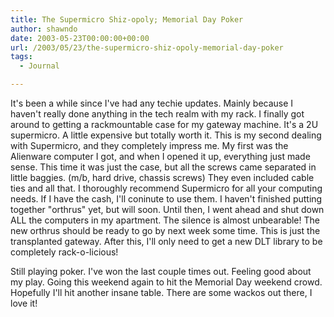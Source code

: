 ```yaml
---
title: The Supermicro Shiz-opoly; Memorial Day Poker
author: shawndo
date: 2003-05-23T00:00:00+00:00
url: /2003/05/23/the-supermicro-shiz-opoly-memorial-day-poker
tags:
  - Journal

---
```

It's been a while since I've had any techie updates. Mainly because I haven't really done anything in the tech realm with my rack. I finally got around to getting a rackmountable case for my gateway machine. It's a 2U supermicro. A little expensive but totally worth it. This is my second dealing with Supermicro, and they completely impress me. My first was the Alienware computer I got, and when I opened it up, everything just made sense. This time it was just the case, but all the screws came separated in little baggies. (m/b, hard drive, chassis screws) They even included cable ties and all that. I thoroughly recommend Supermicro for all your computing needs. If I have the cash, I'll coninute to use them. I haven't finished putting together "orthrus" yet, but will soon. Until then, I went ahead and shut down ALL the computers in my apartment. The silence is almost unbearable! The new orthrus should be ready to go by next week some time. This is just the transplanted gateway. After this, I'll only need to get a new DLT library to be completely rack-o-licious!  

Still playing poker. I've won the last couple times out. Feeling good about my play. Going this weekend again to hit the Memorial Day weekend crowd. Hopefully I'll hit another insane table. There are some wackos out there, I love it!